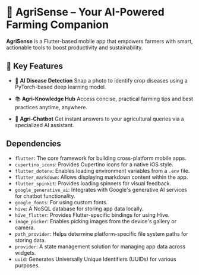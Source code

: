 # 🌾 AgriSense – Your AI-Powered Farming Companion

**AgriSense** is a Flutter-based mobile app that empowers farmers with smart, actionable tools to boost productivity and sustainability.

## 🔑 Key Features

- 🤖 **AI Disease Detection**
  Snap a photo to identify crop diseases using a PyTorch-based deep learning model.

- 📚 **Agri-Knowledge Hub**
  Access concise, practical farming tips and best practices anytime, anywhere.

- 💬 **Agri-Chatbot**
  Get instant answers to your agricultural queries via a specialized AI assistant.


## Dependencies

- `flutter`: The core framework for building cross-platform mobile apps.
- `cupertino_icons`: Provides Cupertino icons for a native iOS style.
- `flutter_dotenv`: Enables loading environment variables from a `.env` file.
- `flutter_markdown`: Allows displaying markdown content within the app.
- `flutter_spinkit`: Provides loading spinners for visual feedback.
- `google_generative_ai`: Integrates with Google's generative AI services for chatbot functionality.
- `google_fonts`: For using custom fonts.
- `hive`: A NoSQL database for storing app data locally.
- `hive_flutter`: Provides Flutter-specific bindings for using Hive.
- `image_picker`: Enables picking images from the device's gallery or camera.
- `path_provider`: Helps determine platform-specific file system paths for storing data.
- `provider`: A state management solution for managing app data across widgets.
- `uuid`: Generates Universally Unique Identifiers (UUIDs) for various purposes.
